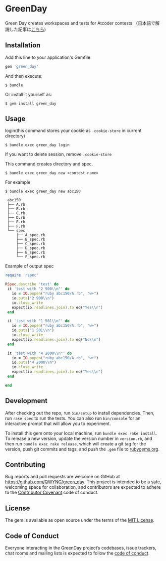 # GreenDay
Green Day creates workspaces and tests for Atcoder contests
（日本語で解説した記事は[こちら](https://qiita.com/QWYNG/items/0e2e6b72bd1969d0d751))
## Installation

Add this line to your application's Gemfile:

```ruby
gem 'green_day'
```

And then execute:

    $ bundle

Or install it yourself as:

    $ gem install green_day

## Usage
login(this command stores your cookie as `.cookie-store` in current directory)

    $ bundle exec green_day login
    
If you want to delete session, remove `.cookie-store`
    
This command creates directory and spec.
   
    $ bundle exec green_day new <contest-name>

For example 
   
    $ bundle exec green_day new abc150
   
   ```
    abc150
    ├── A.rb
    ├── B.rb
    ├── C.rb
    ├── D.rb
    ├── E.rb
    ├── F.rb
    └── spec
        ├── A_spec.rb
        ├── B_spec.rb
        ├── C_spec.rb
        ├── D_spec.rb
        ├── E_spec.rb
        └── F_spec.rb
   ```
   
   Example of output spec
   
   ```ruby
  require 'rspec'

  RSpec.describe 'test' do
    it 'test with "2 900\\n"' do
      io = IO.popen("ruby abc150/A.rb", "w+")
      io.puts("2 900\\n")
      io.close_write
      expect(io.readlines.join).to eq("Yes\\n")
    end

    it 'test with "1 501\\n"' do
      io = IO.popen("ruby abc150/A.rb", "w+")
      io.puts("1 501\\n")
      io.close_write
      expect(io.readlines.join).to eq("No\\n")
    end

    it 'test with "4 2000\\n"' do
      io = IO.popen("ruby abc150/A.rb", "w+")
      io.puts("4 2000\\n")
      io.close_write
      expect(io.readlines.join).to eq("Yes\\n")
    end

  end
  ```

## Development

After checking out the repo, run `bin/setup` to install dependencies. Then, run `rake spec` to run the tests. You can also run `bin/console` for an interactive prompt that will allow you to experiment.

To install this gem onto your local machine, run `bundle exec rake install`. To release a new version, update the version number in `version.rb`, and then run `bundle exec rake release`, which will create a git tag for the version, push git commits and tags, and push the `.gem` file to [rubygems.org](https://rubygems.org).

## Contributing
Bug reports and pull requests are welcome on GitHub at https://github.com/QWYNG/green_day. This project is intended to be a safe, welcoming space for collaboration, and contributors are expected to adhere to the [Contributor Covenant](http://contributor-covenant.org) code of conduct.

## License

The gem is available as open source under the terms of the [MIT License](https://opensource.org/licenses/MIT).

## Code of Conduct

Everyone interacting in the GreenDay project’s codebases, issue trackers, chat rooms and mailing lists is expected to follow the [code of conduct](https://github.com/[USERNAME]/green_day/blob/master/CODE_OF_CONDUCT.md).

